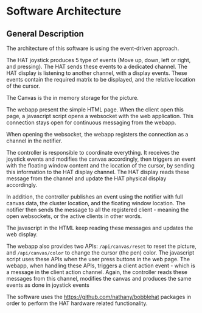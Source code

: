# Software Architecture
## General Description
The architecture of this software is using the event-driven approach.

The HAT joystick produces 5 type of events (Move up, down, left or right, and pressing). The HAT sends these events to a
dedicated channel. The HAT display is listening to another channel, with a display events. These events contain the required 
matrix to be displayed, and the relative location of the cursor.

The Canvas is the in memory storage for the picture.

The webapp present the simple HTML page. When the client open this page, a javascript script opens a websocket with the 
web application. This connection stays open for continuous messaging from the webapp.

When opening the websocket, the webapp registers the connection as a channel in the notifier.

The controller is responsible to coordinate everything. It receives the joystick events and modifies the canvas accordingly, 
then triggers an event with the floating window content and the location of the cursor, by sending this information to the 
HAT display channel. The HAT display reads these message from the channel and update the HAT physical display accordingly.

In addition, the controller publishes an event using the notifier with full canvas data, the cluster location, and the floating window location. 
The notifier then sends the message to all the registered client - meaning the open websockets, or the active clients in other words.

The javascript in the HTML keep reading these messages and updates the web display.

The webapp also provides two APIs: `/api/canvas/reset` to reset the picture, and `/api/canvas/color`
to change the cursor (the pen) color. The javascript script uses these APIs when the user press buttons in the web page.
The webapp, when handling these APIs, triggers a client action event - which is a message in the client action channel.
Again, the controller reads these messages from this channel, modifies the canvas and produces the same events as done in 
joystick events

The software uses the https://github.com/nathany/bobblehat packages in order to perform the HAT hardware related
functionality.
